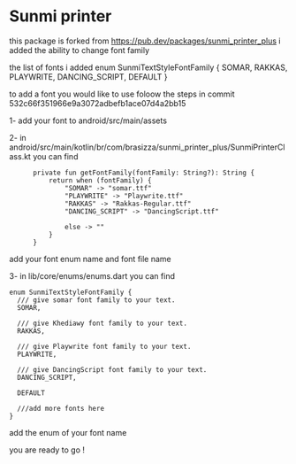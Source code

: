 
# Sunmi printer 
this package is forked from https://pub.dev/packages/sunmi_printer_plus
i added the ability to change font family 

the list of fonts i added 
enum SunmiTextStyleFontFamily {
  SOMAR,
  RAKKAS,
  PLAYWRITE,
  DANCING_SCRIPT,
  DEFAULT
}


to add a font you would like to use foloow the steps in commit 532c66f351966e9a3072adbefb1ace07d4a2bb15

1- add your font to android/src/main/assets

2- in android/src/main/kotlin/br/com/brasizza/sunmi_printer_plus/SunmiPrinterClass.kt  you can find 
```
      private fun getFontFamily(fontFamily: String?): String {
          return when (fontFamily) {
              "SOMAR" -> "somar.ttf"
              "PLAYWRITE" -> "Playwrite.ttf"
              "RAKKAS" -> "Rakkas-Regular.ttf"
              "DANCING_SCRIPT" -> "DancingScript.ttf"
              
              else -> ""
          }
      }
```
add your font enum name and font file name

3- in lib/core/enums/enums.dart you can find 
```
enum SunmiTextStyleFontFamily {
  /// give somar font family to your text.
  SOMAR,

  /// give Khediawy font family to your text.
  RAKKAS,

  /// give Playwrite font family to your text.
  PLAYWRITE,

  /// give DancingScript font family to your text.
  DANCING_SCRIPT,

  DEFAULT

  ///add more fonts here
}
```

add the enum of your font name 

you are ready to go !
